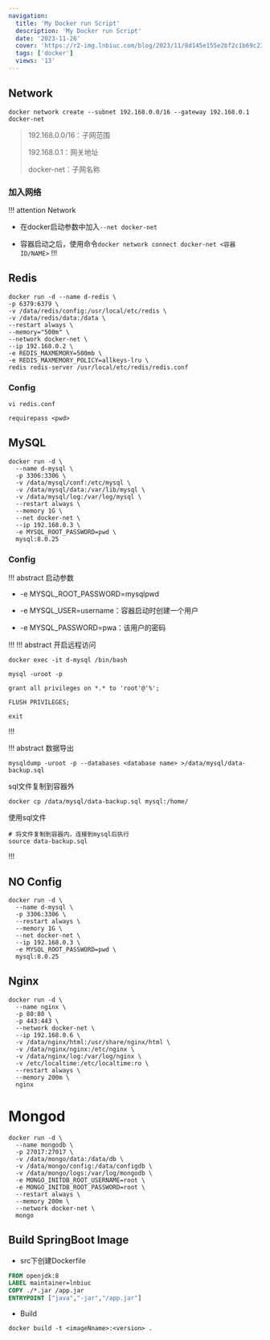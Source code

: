 ```yaml
---
navigation:
  title: 'My Docker run Script'
  description: 'My Docker run Script'
  date: '2023-11-26'
  cover: 'https://r2-img.lnbiuc.com/blog/2023/11/8d145e155e2bf2c1b69c235fe81200b6.jpg'
  tags: ['docker']
  views: '13'
---
```


## Network

```shell
docker network create --subnet 192.168.0.0/16 --gateway 192.168.0.1 docker-net
```

> 192.168.0.0/16：子网范围
>
> 192.168.0.1：网关地址
>
> docker-net：子网名称

### 加入网络

!!! attention Network

- 在docker启动参数中加入`--net docker-net`

- 容器启动之后，使用命令`docker network connect docker-net <容器ID/NAME>`
  !!!

## Redis

```shell
docker run -d --name d-redis \
-p 6379:6379 \
-v /data/redis/config:/usr/local/etc/redis \
-v /data/redis/data:/data \
--restart always \
--memory="500m" \
--network docker-net \
--ip 192.168.0.2 \
-e REDIS_MAXMEMORY=500mb \
-e REDIS_MAXMEMORY_POLICY=allkeys-lru \
redis redis-server /usr/local/etc/redis/redis.conf
```

### Config

```shell
vi redis.conf

requirepass <pwd>
```

## MySQL

```shell
docker run -d \
  --name d-mysql \
  -p 3306:3306 \
  -v /data/mysql/conf:/etc/mysql \
  -v /data/mysql/data:/var/lib/mysql \
  -v /data/mysql/log:/var/log/mysql \
  --restart always \
  --memory 1G \
  --net docker-net \
  --ip 192.168.0.3 \
  -e MYSQL_ROOT_PASSWORD=pwd \
  mysql:8.0.25
```

### Config

!!! abstract 启动参数

- -e MYSQL_ROOT_PASSWORD=mysqlpwd

- -e MYSQL_USER=username：容器启动时创建一个用户

- -e MYSQL_PASSWORD=pwa：该用户的密码

!!!
!!! abstract 开启远程访问

```shell
docker exec -it d-mysql /bin/bash
```

```shell
mysql -uroot -p

grant all privileges on *.* to 'root'@'%';

FLUSH PRIVILEGES;

exit
```

!!!

!!! abstract 数据导出

```shell
mysqldump -uroot -p --databases <database name> >/data/mysql/data-backup.sql
```

sql文件复制到容器外

```shell
docker cp /data/mysql/data-backup.sql mysql:/home/
```

使用sql文件

```shell
# 将文件复制到容器内，连接到mysql后执行
source data-backup.sql
```

!!!

## NO Config

```shell
docker run -d \
  --name d-mysql \
  -p 3306:3306 \
  --restart always \
  --memory 1G \
  --net docker-net \
  --ip 192.168.0.3 \
  -e MYSQL_ROOT_PASSWORD=pwd \
  mysql:8.0.25
```

## Nginx

```shell
docker run -d \
  --name nginx \
  -p 80:80 \
  -p 443:443 \
  --network docker-net \
  --ip 192.168.0.6 \
  -v /data/nginx/html:/usr/share/nginx/html \
  -v /data/nginx/nginx:/etc/nginx \
  -v /data/nginx/log:/var/log/nginx \
  -v /etc/localtime:/etc/localtime:ro \
  --restart always \
  --memory 200m \
  nginx

```

# Mongod

```shell
docker run -d \
  --name mongodb \
  -p 27017:27017 \
  -v /data/mongo/data:/data/db \
  -v /data/mongo/config:/data/configdb \
  -v /data/mongo/logs:/var/log/mongodb \
  -e MONGO_INITDB_ROOT_USERNAME=root \
  -e MONGO_INITDB_ROOT_PASSWORD=root \
  --restart always \
  --memory 200m \
  --network docker-net \
  mongo
```

## Build SpringBoot Image

- src下创建Dockerfile

```Dockerfile
FROM openjdk:8
LABEL maintainer=lnbiuc
COPY ./*.jar /app.jar
ENTRYPOINT ["java","-jar","/app.jar"]
```

- Build

```shell
docker build -t <imageNname>:<version> .
```
